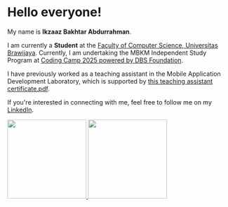 # Hello everyone!

My name is **Ikzaaz Bakhtar Abdurrahman**.

I am currently a **Student** at the [Faculty of Computer Science, Universitas Brawijaya](https://filkom.ub.ac.id/). Currently, I am undertaking the MBKM Independent Study Program at [Coding Camp 2025 powered by DBS Foundation](https://www.dbs.com/spark/index/id_id/site/codingcamp/index.html).

I have previously worked as a teaching assistant in the Mobile Application Development Laboratory, which is supported by [this teaching assistant certificate.pdf](https://github.com/user-attachments/files/18809516/12.pdf).

If you're interested in connecting with me, feel free to follow me on my [LinkedIn](https://www.linkedin.com/in/ikzaaz-abdurrahman/).

<p align="left">
<a href="https://github.com/ikzaazabd">
  <img height="180em" src="https://github-readme-stats-eight-theta.vercel.app/api?username=penuliscode&show_icons=true&theme=algolia&include_all_commits=true&count_private=true"/>
  <img height="180em" src="https://github-readme-stats-eight-theta.vercel.app/api/top-langs/?username=penuliscode&layout=compact&theme=algolia"/>
</a>
</p>
